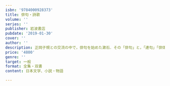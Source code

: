 ```yaml
---
isbn: '9784000928373'
title: 俳句・詩歌
volume: ''
series: ''
publisher: 岩波書店
pubdate: '2019-01-30'
cover: ''
author: ''
description: 正岡子規との交流の中で，俳句を始めた漱石．その「俳句」と，「連句」「俳体詩」「短歌」「新体詩」を収録．
price: '4800'
genre: ''
target: 一般
format: 全集・双書
content: 日本文学、小説・物語

---
```

